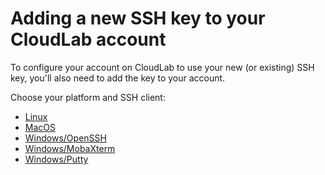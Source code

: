 # Adding a new SSH key to your CloudLab account

To configure your account on CloudLab to use your new (or existing) SSH key, you'll also need to add the key to your account.

Choose your platform and SSH client:

- [Linux](add-cloudlab-linux.md)
- [MacOS](add-cloudlab-macos.md)
- [Windows/OpenSSH](add-cloudlab-windows-openssh.md)
- [Windows/MobaXterm](add-cloudlab-windows-mobaxterm.md)
- [Windows/Putty](add-cloudlab-windows-putty.md)